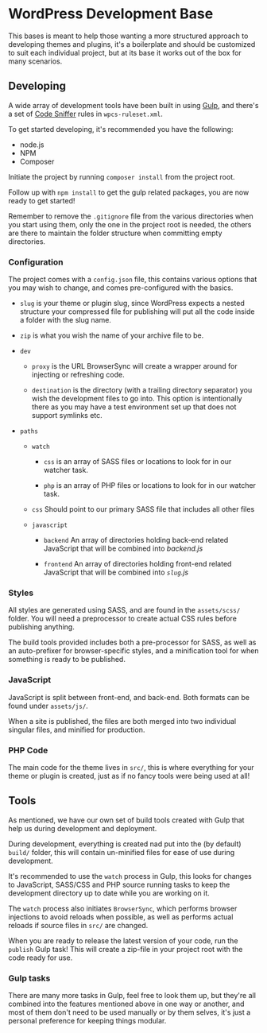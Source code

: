# WordPress Development Base

This bases is meant to help those wanting a more structured approach to developing themes and plugins, it's a 
boilerplate and should be customized to suit each individual project, but at its base it works out of the box for
many scenarios.

## Developing

A wide array of development tools have been built in using [Gulp](http://gulpjs.com/), and there's a set of
[Code Sniffer](https://github.com/squizlabs/PHP_CodeSniffer) rules in `wpcs-ruleset.xml`.

To get started developing, it's recommended you have the following:
- node.js
- NPM
- Composer

Initiate the project by running `composer install` from the project root.

Follow up with `npm install` to get the gulp related packages, you are now ready to get started!

Remember to remove the `.gitignore` file from the various directories when you start using them, only the one in the
project root is needed, the others are there to maintain the folder structure when committing empty directories.

### Configuration

The project comes with a `config.json` file, this contains various options that you may wish to change, and comes
pre-configured with the basics.

- `slug` is your theme or plugin slug, since WordPress expects a nested structure your compressed file for publishing
will put all the code inside a folder with the slug name.

- `zip` is what you wish the name of your archive file to be.

- `dev`

  - `proxy` is the URL BrowserSync will create a wrapper around for injecting or refreshing code.

  - `destination` is the directory (with a trailing directory separator) you wish the development files to go into.
  This option is intentionally there as you may have a test environment set up that does not support symlinks etc.

- `paths`

  - `watch`
  
    - `css` is an array of SASS files or locations to look for in our watcher task.
    
    - `php` is an array of PHP files or locations to look for in our watcher task.
    
  - `css` Should point to our primary SASS file that includes all other files
  
  - `javascript`
  
    - `backend` An array of directories holding back-end related JavaScript that will be combined into *backend.js*
    
    - `frontend` An array of directories holding front-end related JavaScript that will be combined into *`slug`.js*


### Styles

All styles are generated using SASS, and are found in the `assets/scss/` folder. You will need a preprocessor to create
actual CSS rules before publishing anything.

The build tools provided includes both a pre-processor for SASS, as well as an auto-prefixer for browser-specific 
styles, and a minification tool for when something is ready to be published.


### JavaScript

JavaScript is split between front-end, and back-end. Both formats can be found under `assets/js/`.

When a site is published, the files are both merged into two individual singular files, and minified for production.


### PHP Code

The main code for the theme lives in `src/`, this is where everything for your theme or plugin is created, 
just as if no fancy tools were being used at all!


## Tools

As mentioned, we have our own set of build tools created with Gulp that help us during development and deployment.

During development, everything is created nad put into the (by default) `build/` folder, this will contain 
un-minified files for ease of use during development.

It's recommended to use the `watch` process in Gulp, this looks for changes to JavaScript, SASS/CSS and PHP source 
running tasks to keep the development directory up to date while you are working on it.

The `watch` process also initiates `BrowserSync`, which performs browser injections to avoid reloads when possible,
as well as performs actual reloads if source files in `src/` are changed.

When you are ready to release the latest version of your code, run the `publish` Gulp task!
This will create a zip-file in your project root with the code ready for use.


### Gulp tasks

There are many more tasks in Gulp, feel free to look them up, but they're all combined into the features mentioned 
above in one way or another, and most of them don't need to be used manually or by them selves, it's just a personal
preference for keeping things modular.